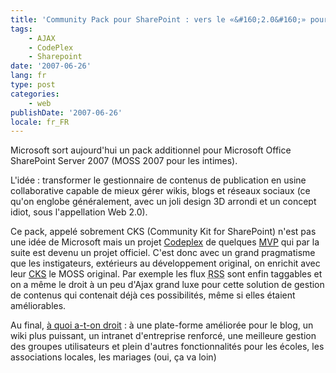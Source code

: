 ```yaml
---
title: 'Community Pack pour SharePoint : vers le «&#160;2.0&#160;» pour l''usine ECM de Microsoft ?'
tags:
    - AJAX
    - CodePlex
    - Sharepoint
date: '2007-06-26'
lang: fr
type: post
categories:
    - web
publishDate: '2007-06-26'
locale: fr_FR
---
```


Microsoft sort aujourd'hui un pack additionnel pour Microsoft Office SharePoint Server 2007 (MOSS 2007 pour les intimes).

L'idée&nbsp;: transformer le gestionnaire de contenus de publication en usine collaborative capable de mieux gérer wikis, blogs et réseaux sociaux (ce qu'on englobe généralement, avec un joli design 3D arrondi et un concept idiot, sous l'appellation Web 2.0).

Ce pack, appelé sobrement CKS (Community Kit for SharePoint) n'est pas une idée de Microsoft mais un projet [Codeplex](http://www.codeplex.com) de quelques [MVP](http://mvp.microsoft.com/en-us/default.aspx?ln=fr) qui par la suite est devenu un projet officiel. C'est donc avec un grand pragmatisme que les instigateurs, extérieurs au développement original, on enrichit avec leur [CKS](http://www.codeplex.com/CKS) le MOSS original. Par exemple les flux <abbr title="Really Simple Syndication" lang="en">RSS</abbr> sont enfin taggables et on a même le droit à un peu d'Ajax grand luxe&nbsp;pour cette solution de gestion de contenus qui contenait déjà ces possibilités, même si elles étaient améliorables.

Au final, [à quoi a-t-on droit](http://www.codeplex.com/CKS)&nbsp;: à une plate-forme améliorée pour le blog, un wiki plus puissant, un intranet d'entreprise renforcé, une meilleure gestion des groupes utilisateurs et plein d'autres fonctionnalités pour les écoles, les associations locales, les mariages (oui, ça va loin)

